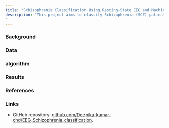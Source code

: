 ```yaml
---
title: "Schizophrenia Classification Using Resting-State EEG and Machine Learning"
description: "This project aims to classify Schizophrenia (SCZ) patients and healthy controls (HC) using resting-state EEG (rsEEG) signals. The pipeline involves preprocessing EEG data, extracting relevant features, and applying multiple machine learning models to compare their classification performance.
"
---
```


### Background



### Data



### algorithm




### Results


### References


### Links

- GitHub repository: <a href="https://github.com/Deepika-kumar-chd/EEG_Schizophrenia_classification" target="_blank">github.com/Deepika-kumar-chd/EEG_Schizophrenia_classification</a>.
